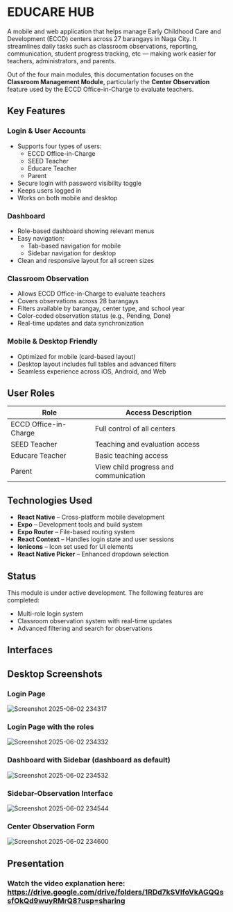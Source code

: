 # EDUCARE HUB

A mobile and web application that helps manage Early Childhood Care and Development (ECCD) centers across 27 barangays in Naga City. It streamlines daily tasks such as classroom observations, reporting, communication, student progress tracking, etc — making work easier for teachers, administrators, and parents.

Out of the four main modules, this documentation focuses on the **Classroom Management Module**, particularly the **Center Observation** feature used by the ECCD Office-in-Charge to evaluate teachers.

## Key Features

### Login & User Accounts

- Supports four types of users:
  - ECCD Office-in-Charge
  - SEED Teacher
  - Educare Teacher
  - Parent
- Secure login with password visibility toggle
- Keeps users logged in
- Works on both mobile and desktop

### Dashboard

- Role-based dashboard showing relevant menus
- Easy navigation:
  - Tab-based navigation for mobile
  - Sidebar navigation for desktop
- Clean and responsive layout for all screen sizes

### Classroom Observation

- Allows ECCD Office-in-Charge to evaluate teachers
- Covers observations across 28 barangays
- Filters available by barangay, center type, and school year
- Color-coded observation status (e.g., Pending, Done)
- Real-time updates and data synchronization

### Mobile & Desktop Friendly

- Optimized for mobile (card-based layout)
- Desktop layout includes full tables and advanced filters
- Seamless experience across iOS, Android, and Web

## User Roles

| Role                  | Access Description                   |
|-----------------------|--------------------------------------|
| ECCD Office-in-Charge | Full control of all centers          |
| SEED Teacher          | Teaching and evaluation access       |
| Educare Teacher       | Basic teaching access                |
| Parent                | View child progress and communication |

## Technologies Used

- **React Native** – Cross-platform mobile development
- **Expo** – Development tools and build system
- **Expo Router** – File-based routing system
- **React Context** – Handles login state and user sessions
- **Ionicons** – Icon set used for UI elements
- **React Native Picker** – Enhanced dropdown selection

## Status

This module is under active development. The following features are completed:

- Multi-role login system
- Classroom observation system with real-time updates
- Advanced filtering and search for observations

## Interfaces

## Desktop Screenshots

### Login Page
![Screenshot 2025-06-02 234317](https://github.com/user-attachments/assets/d5c2517e-6ea4-4cbe-9060-62fd49585d63)

### Login Page with the roles
![Screenshot 2025-06-02 234332](https://github.com/user-attachments/assets/09998ade-792d-4c35-91b3-98d86761f084)

### Dashboard with Sidebar (dashboard as default)
![Screenshot 2025-06-02 234532](https://github.com/user-attachments/assets/9c37450e-2a25-4c82-8318-dac974d58ba3)

### Sidebar-Observation Interface
![Screenshot 2025-06-02 234544](https://github.com/user-attachments/assets/09ed7ed9-c409-4dd9-8c08-fed2a9d5aca3)

### Center Observation Form
![Screenshot 2025-06-02 234600](https://github.com/user-attachments/assets/36ebae49-9700-48ea-afc6-7a336f316d91)

## Presentation

### Watch the video explanation here: https://drive.google.com/drive/folders/1RDd7kSVIfoVkAGQQssfOkQd9wuyRMrQ8?usp=sharing
